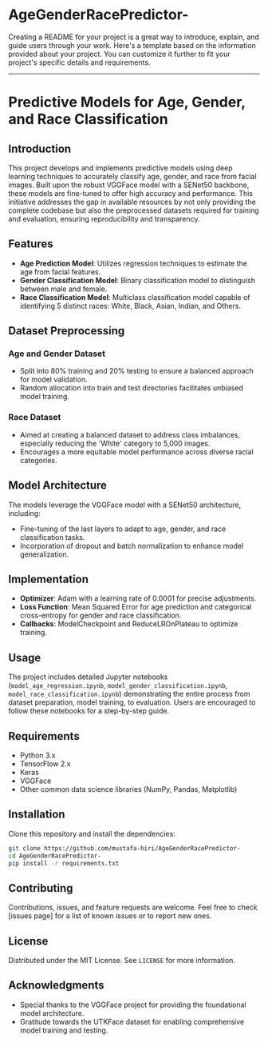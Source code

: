 # AgeGenderRacePredictor-
Creating a README for your project is a great way to introduce, explain, and guide users through your work. Here's a template based on the information provided about your project. You can customize it further to fit your project's specific details and requirements.

---

# Predictive Models for Age, Gender, and Race Classification

## Introduction

This project develops and implements predictive models using deep learning techniques to accurately classify age, gender, and race from facial images. Built upon the robust VGGFace model with a SENet50 backbone, these models are fine-tuned to offer high accuracy and performance. This initiative addresses the gap in available resources by not only providing the complete codebase but also the preprocessed datasets required for training and evaluation, ensuring reproducibility and transparency.

## Features

- **Age Prediction Model**: Utilizes regression techniques to estimate the age from facial features.
- **Gender Classification Model**: Binary classification model to distinguish between male and female.
- **Race Classification Model**: Multiclass classification model capable of identifying 5 distinct races: White, Black, Asian, Indian, and Others.

## Dataset Preprocessing

### Age and Gender Dataset
- Split into 80% training and 20% testing to ensure a balanced approach for model validation.
- Random allocation into train and test directories facilitates unbiased model training.

### Race Dataset
- Aimed at creating a balanced dataset to address class imbalances, especially reducing the 'White' category to 5,000 images.
- Encourages a more equitable model performance across diverse racial categories.

## Model Architecture

The models leverage the VGGFace model with a SENet50 architecture, including:
- Fine-tuning of the last layers to adapt to age, gender, and race classification tasks.
- Incorporation of dropout and batch normalization to enhance model generalization.

## Implementation

- **Optimizer**: Adam with a learning rate of 0.0001 for precise adjustments.
- **Loss Function**: Mean Squared Error for age prediction and categorical cross-entropy for gender and race classification.
- **Callbacks**: ModelCheckpoint and ReduceLROnPlateau to optimize training.

## Usage

The project includes detailed Jupyter notebooks (`model_age_regression.ipynb`, `model_gender_classification.ipynb`, `model_race_classification.ipynb`) demonstrating the entire process from dataset preparation, model training, to evaluation. Users are encouraged to follow these notebooks for a step-by-step guide.

## Requirements

- Python 3.x
- TensorFlow 2.x
- Keras
- VGGFace
- Other common data science libraries (NumPy, Pandas, Matplotlib)

## Installation

Clone this repository and install the dependencies:

```bash
git clone https://github.com/mustafa-hiri/AgeGenderRacePredictor-
cd AgeGenderRacePredictor-
pip install -r requirements.txt
```

## Contributing

Contributions, issues, and feature requests are welcome. Feel free to check [issues page] for a list of known issues or to report new ones.

## License

Distributed under the MIT License. See `LICENSE` for more information.

## Acknowledgments

- Special thanks to the VGGFace project for providing the foundational model architecture.
- Gratitude towards the UTKFace dataset for enabling comprehensive model training and testing.
